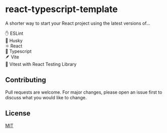 # react-typescript-template

A shorter way to start your React project using the latest versions of...

✋ ESLint<br/>
🐶 Husky<br/>
⚛️ React<br/>
💪 Typescript<br/>
🪶 Vite<br/>
🧪 Vitest with React Testing Library

## Contributing

Pull requests are welcome. For major changes, please open an issue first to discuss what you would like to change.

## License

[MIT](https://choosealicense.com/licenses/mit/)
